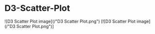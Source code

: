 # D3-Scatter-Plot

![D3 Scatter Plot image](/"D3 Scatter Plot.png")
[![D3 Scatter Plot image](/"D3 Scatter Plot.png")]

